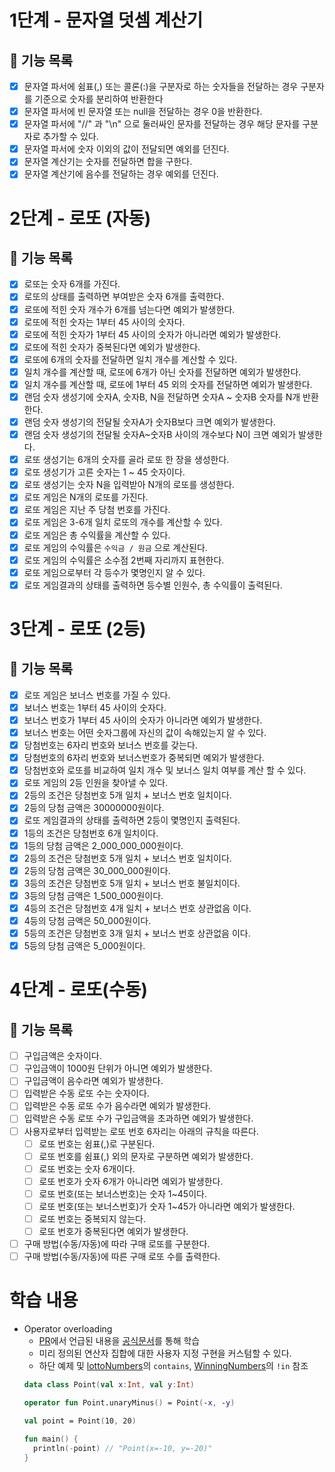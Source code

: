 # 1단계 - 문자열 덧셈 계산기

## 🎯 기능 목록

- [x] 문자열 파서에 쉼표(,) 또는 콜론(:)을 구분자로 하는 숫자들을 전달하는 경우 구분자를 기준으로 숫자를 분리하여 반환한다
- [x] 문자열 파서에 빈 문자열 또는 null을 전달하는 경우 0을 반환한다.
- [x] 문자열 파서에 "//" 과 "\n" 으로 둘러싸인 문자를 전달하는 경우 해당 문자를 구분자로 추가할 수 있다.
- [x] 문자열 파서에 숫자 이외의 값이 전달되면 예외를 던진다.
- [x] 문자열 계산기는 숫자를 전달하면 합을 구한다.
- [x] 문자열 계산기에 음수를 전달하는 경우 예외를 던진다.

# 2단계 - 로또 (자동)

## 🎯 기능 목록

- [x] 로또는 숫자 6개를 가진다.
- [x] 로또의 상태를 출력하면 부여받은 숫자 6개를 출력한다.  
- [x] 로또에 적힌 숫자 개수가 6개를 넘는다면 예외가 발생한다.
- [x] 로또에 적힌 숫자는 1부터 45 사이의 숫자다.
- [x] 로또에 적힌 숫자가 1부터 45 사이의 숫자가 아니라면 예외가 발생한다.
- [x] 로또에 적힌 숫자가 중복된다면 예외가 발생한다.
- [x] 로또에 6개의 숫자를 전달하면 일치 개수를 계산할 수 있다.
- [x] 일치 개수를 계산할 때, 로또에 6개가 아닌 숫자를 전달하면 예외가 발생한다.
- [x] 일치 개수를 계산할 때, 로또에 1부터 45 외의 숫자를 전달하면 예외가 발생한다.
- [x] 랜덤 숫자 생성기에 숫자A, 숫자B, N을 전달하면 숫자A ~ 숫자B 숫자를 N개 반환한다.
- [x] 랜덤 숫자 생성기의 전달될 숫자A가 숫자B보다 크면 예외가 발생한다.
- [x] 랜덤 숫자 생성기의 전달될 숫자A~숫자B 사이의 개수보다 N이 크면 예외가 발생한다.
- [x] 로또 생성기는 6개의 숫자를 골라 로또 한 장을 생성한다.
- [x] 로또 생성기가 고른 숫자는 1 ~ 45 숫자이다.
- [x] 로또 생성기는 숫자 N을 입력받아 N개의 로또를 생성한다.
- [x] 로또 게임은 N개의 로또를 가진다.
- [x] 로또 게임은 지난 주 당첨 번호를 가진다.
- [x] 로또 게임은 3-6개 일치 로또의 개수를 계산할 수 있다.
- [x] 로또 게임은 총 수익률을 계산할 수 있다.
- [x] 로또 게임의 수익률은 `수익금 / 원금` 으로 계산된다.
- [x] 로또 게임의 수익률은 소수점 2번째 자리까지 표현한다.
- [x] 로또 게임으로부터 각 등수가 몇명인지 알 수 있다.
- [x] 로또 게임결과의 상태를 출력하면 등수별 인원수, 총 수익률이 출력된다.

# 3단계 - 로또 (2등)

## 🎯 기능 목록

- [x] 로또 게임은 보너스 번호를 가질 수 있다.
- [x] 보너스 번호는 1부터 45 사이의 숫자다.
- [x] 보너스 번호가 1부터 45 사이의 숫자가 아니라면 예외가 발생한다.
- [x] 보너스 번호는 어떤 숫자그룹에 자신의 값이 속해있는지 알 수 있다.
- [x] 당첨번호는 6자리 번호와 보너스 번호를 갖는다.
- [x] 당첨번호의 6자리 번호와 보너스번호가 중복되면 예외가 발생한다.
- [x] 당첨번호와 로또를 비교하여 일치 개수 및 보너스 일치 여부를 계산 할 수 있다.
- [x] 로또 게임의 2등 인원을 찾아낼 수 있다.
- [x] 2등의 조건은 당첨번호 5개 일치 + 보너스 번호 일치이다.
- [x] 2등의 당첨 금액은 30000000원이다.
- [x] 로또 게임결과의 상태를 출력하면 2등이 몇명인지 출력된다.
- [x] 1등의 조건은 당첨번호 6개 일치이다.
- [x] 1등의 당첨 금액은 2_000_000_000원이다.
- [x] 2등의 조건은 당첨번호 5개 일치 + 보너스 번호 일치이다.
- [x] 2등의 당첨 금액은 30_000_000원이다.
- [x] 3등의 조건은 당첨번호 5개 일치 + 보너스 번호 불일치이다.
- [x] 3등의 당첨 금액은 1_500_000원이다.
- [x] 4등의 조건은 당첨번호 4개 일치 + 보너스 번호 상관없음 이다.
- [x] 4등의 당첨 금액은 50_000원이다.
- [x] 5등의 조건은 당첨번호 3개 일치 + 보너스 번호 상관없음 이다.
- [x] 5등의 당첨 금액은 5_000원이다.

# 4단계 - 로또(수동)

## 🎯 기능 목록

- [ ] 구입금액은 숫자이다.
- [ ] 구입금액이 1000원 단위가 아니면 예외가 발생한다.
- [ ] 구입금액이 음수라면 예외가 발생한다.
- [ ] 입력받은 수동 로또 수는 숫자이다.
- [ ] 입력받은 수동 로또 수가 음수라면 예외가 발생한다. 
- [ ] 입력받은 수동 로또 수가 구입금액을 초과하면 예외가 발생한다.
- [ ] 사용자로부터 입력받는 로또 번호 6자리는 아래의 규칙을 따른다.
  - [ ] 로또 번호는 쉼표(,)로 구분된다.
  - [ ] 로또 번호를 쉼표(,) 외의 문자로 구분하면 예외가 발생한다.
  - [ ] 로또 번호는 숫자 6개이다.
  - [ ] 로또 번호가 숫자 6개가 아니라면 예외가 발생한다.
  - [ ] 로또 번호(또는 보너스번호)는 숫자 1~45이다.
  - [ ] 로또 번호(또는 보너스번호)가 숫자 1~45가 아니라면 예외가 발생한다.
  - [ ] 로또 번호는 중복되지 않는다.
  - [ ] 로또 번호가 중복된다면 예외가 발생한다.
- [ ] 구매 방법(수동/자동)에 따라 구매 로또를 구분한다.
- [ ] 구매 방법(수동/자동)에 따른 구매 로또 수를 출력한다.

# 학습 내용
- Operator overloading
  - [PR](https://github.com/next-step/kotlin-lotto/pull/932)에서 언급된 내용을 [공식문서](https://kotlinlang.org/docs/operator-overloading.html#binary-operations)를 통해 학습
  - 미리 정의된 연산자 집합에 대한 사용자 지정 구현을 커스텀할 수 있다.
  - 하단 예제 및 [lottoNumbers](src/main/kotlin/lotto/domain/LottoNumbers.kt)의 `contains`, [WinningNumbers](src/main/kotlin/lotto/domain/WinningNumbers.kt)의 `!in` 참조
  ```kotlin
  data class Point(val x:Int, val y:Int)
  
  operator fun Point.unaryMinus() = Point(-x, -y)
  
  val point = Point(10, 20)
  
  fun main() {
    println(-point) // "Point(x=-10, y=-20)"
  }
  ```
